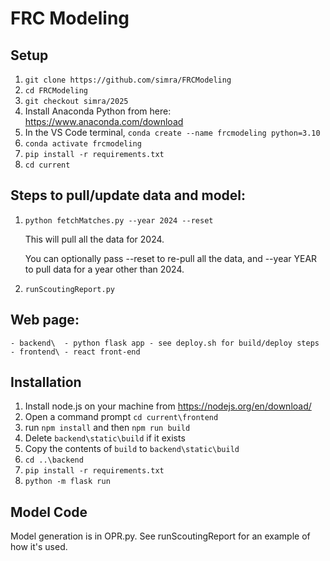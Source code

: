 # FRC Modeling

## Setup

1. `git clone https://github.com/simra/FRCModeling`
2. `cd FRCModeling`
3. `git checkout simra/2025`
4. Install Anaconda Python from here: https://www.anaconda.com/download
5. In the VS Code terminal, `conda create --name frcmodeling python=3.10`
6. `conda activate frcmodeling`
7. `pip install -r requirements.txt`
8. `cd current`

## Steps to pull/update data and model:
1. `python fetchMatches.py --year 2024 --reset`

    This will pull all the data for 2024.

    You can optionally pass --reset to re-pull all the data, and --year YEAR to pull data for a year other than 2024.  

2. `runScoutingReport.py`

## Web page: 
    - backend\  - python flask app - see deploy.sh for build/deploy steps
    - frontend\ - react front-end

## Installation
1. Install node.js on your machine from https://nodejs.org/en/download/
2. Open a command prompt `cd current\frontend` 
3. run `npm install` and then `npm run build`
4. Delete `backend\static\build` if it exists
5. Copy the contents of `build` to `backend\static\build`
6. `cd ..\backend`
7. `pip install -r requirements.txt`
8. `python -m flask run`




## Model Code

Model generation is in OPR.py.  See runScoutingReport for an example of how it's used.

